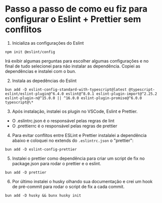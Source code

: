 # Passo a passo de como eu fiz para configurar o Eslint + Prettier sem conflitos

1. Inicializa as configurações do Eslint

```shell
npm init @eslint/config
```

Irá exibir algumas perguntas para escolher algumas configurações e no final de tudo selecionei para não instalar as dependência. Copiei as dependências e instalei com o bun.

2. Instala as depedências do Eslint

```shell
bun add -D eslint-config-standard-with-typescript@latest @typescript-eslint/eslint-plugin@^6.4.0 eslint@^8.0.1 eslint-plugin-import@^2.25.2 eslint-plugin-n@^15.0.0 || ^16.0.0 eslint-plugin-promise@^6.0.0 typescript@\*
```

3. Após instalação, instalei os plugin no VSCode, Eslint e Prettier.

- O .eslintrc.json é o responsável pelas regras de lint
- O .prettierrc é o responsável pelas regras de prettier

4. Para evitar conflitos entre ESLint e Prettier instalalei a dependência abaixo e coloquei no extends do `.eslintrc.json` o "prettier":

```shell
bun add -D eslint-config-prettier
```

5. Instalei o prettier como dependência para criar um script de fix no package.json
   para rodar o prettier e o eslint.

```shell
bun add -D prettier
```

6.  Por último instalei o husky olhando sua documentação e crei um hook de pré-commit para rodar o script de fix a cada commit.

```shell
bun add -D husky && bunx husky init
```
